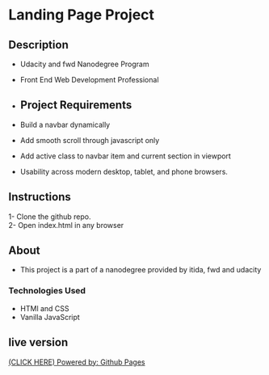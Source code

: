 # Landing Page Project

## Description

-   Udacity and fwd Nanodegree Program
-   Front End Web Development Professional

-   ## Project Requirements

-   Build a navbar dynamically
-   Add smooth scroll through javascript only
-   Add active class to navbar item and current section in viewport
-   Usability across modern desktop, tablet, and phone browsers.

## Instructions

1- Clone the github repo.<br>
2- Open index.html in any browser

## About

-   This project is a part of a nanodegree provided by itida, fwd and udacity

### Technologies Used

-   HTMl and CSS
-   Vanilla JavaScript

## live version

[(CLICK HERE) Powered by: Github Pages](https://yousef287.github.io/udacity-landing-page/)
